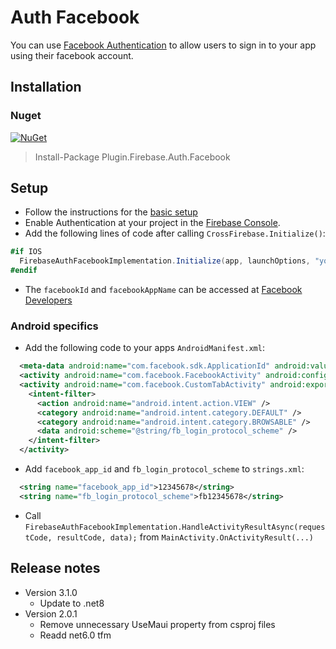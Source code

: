# Auth Facebook
You can use [Facebook Authentication](https://developers.facebook.com/docs/facebook-login/) to allow users to sign in to your app using their facebook account.

## Installation
### Nuget
[![NuGet](https://img.shields.io/nuget/v/plugin.firebase.auth_facebook.svg?maxAge=86400&style=flat)](https://www.nuget.org/packages/Plugin.Firebase.Auth.Facebook/)

> Install-Package Plugin.Firebase.Auth.Facebook

## Setup

- Follow the instructions for the [basic setup](https://github.com/TobiasBuchholz/Plugin.Firebase/blob/master/README.md#basic-setup)
- Enable Authentication at your project in the [Firebase Console](https://console.firebase.google.com/).
- Add the following lines of code after calling `CrossFirebase.Initialize()`:
```c#
#if IOS
  FirebaseAuthFacebookImplementation.Initialize(app, launchOptions, "your-facebook-id", "your-facebook-app-name");
#endif
```
- The `facebookId` and `facebookAppName` can be accessed at [Facebook Developers](https://developers.facebook.com/apps/)

### Android specifics

- Add the following code to your apps `AndroidManifest.xml`:
```xml
  <meta-data android:name="com.facebook.sdk.ApplicationId" android:value="@string/facebook_app_id" />
  <activity android:name="com.facebook.FacebookActivity" android:configChanges="keyboard|keyboardHidden|screenLayout|screenSize|orientation" android:label="@string/app_name" />
  <activity android:name="com.facebook.CustomTabActivity" android:exported="true">
    <intent-filter>
      <action android:name="android.intent.action.VIEW" />
      <category android:name="android.intent.category.DEFAULT" />
      <category android:name="android.intent.category.BROWSABLE" />
      <data android:scheme="@string/fb_login_protocol_scheme" />
    </intent-filter>
  </activity>
```
- Add `facebook_app_id` and `fb_login_protocol_scheme` to `strings.xml`:
```xml
  <string name="facebook_app_id">12345678</string>
  <string name="fb_login_protocol_scheme">fb12345678</string>
```
- Call `FirebaseAuthFacebookImplementation.HandleActivityResultAsync(requestCode, resultCode, data);` from `MainActivity.OnActivityResult(...)`

## Release notes
- Version 3.1.0
  - Update to .net8
- Version 2.0.1
  - Remove unnecessary UseMaui property from csproj files
  - Readd net6.0 tfm
